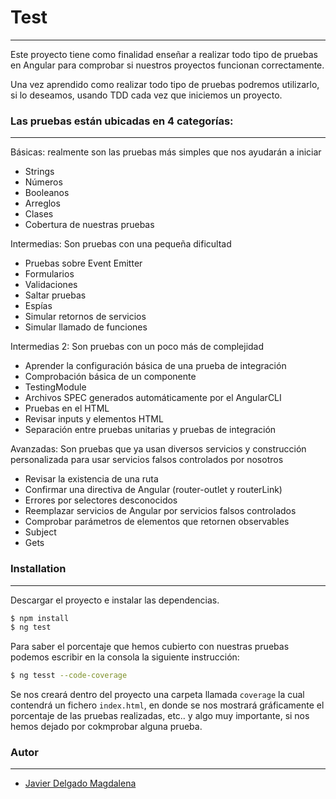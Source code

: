 # Test
---

Este proyecto tiene como finalidad enseñar a realizar todo tipo de pruebas en Angular para comprobar si nuestros proyectos funcionan correctamente.

Una vez aprendido como realizar todo tipo de pruebas podremos utilizarlo, si lo deseamos, usando TDD cada vez que iniciemos un proyecto.



### Las pruebas están ubicadas en 4 categorías:
---

Básicas: realmente son las pruebas más simples que nos ayudarán a iniciar
- Strings
- Números
- Booleanos
- Arreglos
- Clases
- Cobertura de nuestras pruebas

Intermedias: Son pruebas con una pequeña dificultad
- Pruebas sobre Event Emitter
- Formularios
- Validaciones
- Saltar pruebas
- Espías
- Simular retornos de servicios
- Simular llamado de funciones

Intermedias 2: Son pruebas con un poco más de complejidad
- Aprender la configuración básica de una prueba de integración
- Comprobación básica de un componente
- TestingModule
- Archivos SPEC generados automáticamente por el AngularCLI
- Pruebas en el HTML
- Revisar inputs y elementos HTML
- Separación entre pruebas unitarias y pruebas de integración

Avanzadas: Son pruebas que ya usan diversos servicios y construcción personalizada para usar servicios falsos controlados por nosotros
- Revisar la existencia de una ruta
- Confirmar una directiva de Angular (router-outlet y routerLink)
- Errores por selectores desconocidos
- Reemplazar servicios de Angular por servicios falsos controlados
- Comprobar parámetros de elementos que retornen observables
- Subject
- Gets

### Installation
---
Descargar el proyecto e instalar las dependencias.

```sh
$ npm install
$ ng test
```

Para saber el porcentaje que hemos cubierto con nuestras pruebas podemos escribir en la consola la siguiente instrucción:

```sh
$ ng tesst --code-coverage
```

Se nos creará dentro del proyecto una carpeta llamada ```coverage``` la cual contendrá un fichero ```index.html```, en donde se nos mostrará gráficamente el porcentaje de las pruebas realizadas, etc.. y algo muy importante, si nos hemos dejado por cokmprobar alguna prueba.  

### Autor
---
* [Javier Delgado Magdalena](http://www.linkedin.com/pub/javier-delgado-magdalena/33/9a1/226)
